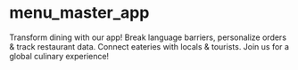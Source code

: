 # menu_master_app
Transform dining with our app! Break language barriers, personalize orders &amp; track restaurant data. Connect eateries with locals &amp; tourists. Join us for a global culinary experience!
